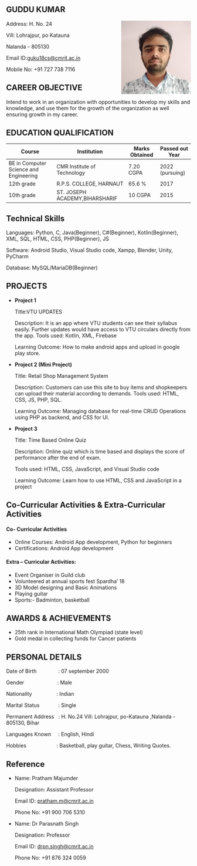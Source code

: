 

<!-- My RESUME -->

## GUDDU KUMAR

<img align="right" width="190" height="200" src="guddu_profile_pic.jpg">

Address: H. No. 24

Vill: Lohrajpur, po Katauna

Nalanda - 805130

Email ID:guku18cs@cmrit.ac.in

Mobile No: +91 727 738 7116


## CAREER OBJECTIVE
<!-- | **CAREER OBJECTIVE** |
|---| -->

Intend to work in an organization with opportunities to develop my skills and knowledge, and use them for the growth of the organization as well ensuring growth in my career.

## EDUCATION QUALIFICATION
<!-- | **EDUCATION QUALIFICATION** |
|---| -->

| **Course** | **Institution** | **Marks Obtained** | **Passed out Year** |
|--------| ----------- | -------------- | ----------------|
| BE in Computer Science and Engineering | CMR Institute of Technology | 7.20 CGPA | 2022 (pursuing) |
| 12th grade | R.P.S. COLLEGE, HARNAUT | 65.6 % | 2017 |
| 10th grade | ST. JOSEPH ACADEMY,BIHARSHARIF | 10 CGPA | 2015 |


## Technical Skills
<!-- | **Technical Skills** |
|---| -->

Languages: Python, C, Java(Beginner), C#(Beginner), Kotlin(Beginner), XML, SQL, HTML, CSS,
PHP(Beginner), JS

Software: Android Studio, Visual Studio code, Xampp, Blender, Unity, PyCharm

Database: MySQL/MariaDB(Beginner)

## PROJECTS
<!-- | **PROJECTS** |
|---| -->

- **Project 1**

  Title:VTU UPDATES

  Description: It is an app where VTU students can see their syllabus easily. Further updates would have access to VTU circulars directly from the app. Tools used: Kotlin, XML, Firebase

  Learning Outcome: How to make android apps and upload in google play store.
  

- **Project 2 (Mini Project)**

  Title: Retail Shop Management System
  
  Description: Customers can use this site to buy items and shopkeepers can upload their material according to demands.
  Tools used: HTML, CSS, JS, PHP, SQL.
  
  Learning Outcome: Managing database for real-time CRUD Operations using PHP as backend, and CSS for UI.


- **Project 3**

  Title: Time Based Online Quiz
  
  Description: Online quiz which is time based and displays the score of performance after the end of exam.
  
  Tools used: HTML, CSS, JavaScript, and Visual Studio code
  
  Learning Outcome: Learn how to use HTML, CSS and JavaScript in a project

## Co-Curricular Activities & Extra-Curricular Activities

#### Co- Curricular Activities

- Online Courses: Android App development, Python for beginners
- Certifications: Android App development

#### Extra – Curricular Activities:

- Event Organiser in Guild club
- Volunteered at annual sports fest Spardha’ 18
- 3D Model designing and Basic Animations
- Playing guitar
- Sports:- Badminton, basketball

## AWARDS & ACHIEVEMENTS

- 25th rank in International Math Olympiad (state level)
- Gold medal in collecting funds for Cancer patients

## PERSONAL DETAILS

Date of Birth &nbsp; &nbsp; &nbsp; &nbsp; &nbsp; &nbsp; &nbsp; : 07 september 2000

Gender &nbsp; &nbsp; &nbsp; &nbsp; &nbsp; &nbsp; &nbsp; &nbsp; &nbsp; &nbsp; &nbsp; : Male

Nationality &nbsp; &nbsp; &nbsp; &nbsp; &nbsp; &nbsp; &nbsp; &nbsp; : Indian

Marital Status &nbsp; &nbsp; &nbsp; &nbsp; &nbsp; &nbsp; : Single

Permanent Address &nbsp; : H. No.24 Vill: Lohrajpur, po-Katauna ,Nalanda - 805130, Bihar

Languages Known &nbsp; &nbsp; : English, Hindi

Hobbies &nbsp; &nbsp; &nbsp; &nbsp; &nbsp; &nbsp; &nbsp; &nbsp; &nbsp; &nbsp; : Basketball, play guitar, Chess, Writing Quotes.

## Reference

- Name: Pratham Majumder

  Designation: Assistant Professor
  
  Email ID: pratham.m@cmrit.ac.in
  
  Phone No: +91 900 706 5310
  
- Name: Dr Parasnath Singh
  
  Designation: Professor
  
  Email ID: drpn.singh@cmrit.ac.in
  
  Phone No: +91 876 324 0059
